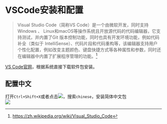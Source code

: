 # VSCode安装和配置

>Visual Studio Code（简称VS Code）是一个由微软开发，同时支持Windows 、 Linux和macOS等操作系统且开放源代码的代码编辑器，它支持测试，并内置了Git 版本控制功能，同时也具有开发环境功能，例如代码补全（类似于 IntelliSense）、代码片段和代码重构等，该编辑器支持用户个性化配置，例如改变主题颜色、键盘快捷方式等各种属性和参数，同时还在编辑器中内置了扩展程序管理的功能。[^1]

[VS Code官网](https://code.visualstudio.com/)，根据系统直接下载软件包安装。

## 配置中文
打开`Ctrl+Shift+X`或者点击![](assets/002/001/001-1571841411663.png=-30)，搜索`chinese`，安装简体中文包  
![](assets/002/001/001-1571907154801.png=-200)

[^1]: https://zh.wikipedia.org/wiki/Visual_Studio_Code
